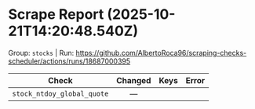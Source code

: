 # Scrape Report (2025-10-21T14:20:48.540Z)

Group: `stocks`  |  Run: https://github.com/AlbertoRoca96/scraping-checks-scheduler/actions/runs/18687000395

| Check | Changed | Keys | Error |
|---|:---:|:--|:--|
| `stock_ntdoy_global_quote` | — |  |  |
